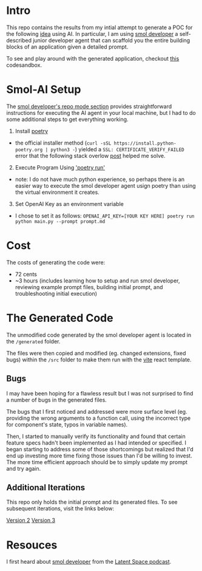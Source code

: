 # Intro

This repo contains the results from my intial attempt to generate a POC for the following [idea](https://handsome-femur-998.notion.site/TBD-d2425bb47fc1408e90e4ab928590f0bb?pvs=4) using AI. In particular, I am using [smol developer](https://github.com/smol-ai/developer) a self-described junior developer agent that can scaffold you the entire building blocks of an application given a detailed prompt.

To see and play around with the generated application, checkout [this](https://codesandbox.io/p/github/ermartinez13/poc-with-smol-v1/main?file=%2FREADME.md&layout=%257B%2522sidebarPanel%2522%253A%2522EXPLORER%2522%252C%2522rootPanelGroup%2522%253A%257B%2522direction%2522%253A%2522horizontal%2522%252C%2522contentType%2522%253A%2522UNKNOWN%2522%252C%2522type%2522%253A%2522PANEL_GROUP%2522%252C%2522id%2522%253A%2522ROOT_LAYOUT%2522%252C%2522panels%2522%253A%255B%257B%2522type%2522%253A%2522PANEL_GROUP%2522%252C%2522contentType%2522%253A%2522UNKNOWN%2522%252C%2522direction%2522%253A%2522vertical%2522%252C%2522id%2522%253A%2522clnetp2t100073b6fu7vifc1k%2522%252C%2522sizes%2522%253A%255B70%252C30%255D%252C%2522panels%2522%253A%255B%257B%2522type%2522%253A%2522PANEL_GROUP%2522%252C%2522contentType%2522%253A%2522EDITOR%2522%252C%2522direction%2522%253A%2522horizontal%2522%252C%2522id%2522%253A%2522EDITOR%2522%252C%2522panels%2522%253A%255B%257B%2522type%2522%253A%2522PANEL%2522%252C%2522contentType%2522%253A%2522EDITOR%2522%252C%2522id%2522%253A%2522clnetp2t000033b6fgdeatqus%2522%257D%255D%252C%2522sizes%2522%253A%255B100%255D%257D%252C%257B%2522type%2522%253A%2522PANEL_GROUP%2522%252C%2522contentType%2522%253A%2522SHELLS%2522%252C%2522direction%2522%253A%2522horizontal%2522%252C%2522id%2522%253A%2522SHELLS%2522%252C%2522panels%2522%253A%255B%257B%2522type%2522%253A%2522PANEL%2522%252C%2522contentType%2522%253A%2522SHELLS%2522%252C%2522id%2522%253A%2522clnetp2t000053b6f71tv81hd%2522%257D%255D%252C%2522sizes%2522%253A%255B100%255D%257D%255D%257D%252C%257B%2522type%2522%253A%2522PANEL_GROUP%2522%252C%2522contentType%2522%253A%2522DEVTOOLS%2522%252C%2522direction%2522%253A%2522vertical%2522%252C%2522id%2522%253A%2522DEVTOOLS%2522%252C%2522panels%2522%253A%255B%257B%2522type%2522%253A%2522PANEL%2522%252C%2522contentType%2522%253A%2522DEVTOOLS%2522%252C%2522id%2522%253A%2522clnetp2t100063b6fymhurxuz%2522%257D%255D%252C%2522sizes%2522%253A%255B100%255D%257D%255D%252C%2522sizes%2522%253A%255B43.83046380694131%252C56.16953619305869%255D%257D%252C%2522tabbedPanels%2522%253A%257B%2522clnetp2t000033b6fgdeatqus%2522%253A%257B%2522id%2522%253A%2522clnetp2t000033b6fgdeatqus%2522%252C%2522activeTabId%2522%253A%2522clnetp2t000023b6fsroil9f0%2522%252C%2522tabs%2522%253A%255B%257B%2522id%2522%253A%2522clnetp2t000023b6fsroil9f0%2522%252C%2522mode%2522%253A%2522permanent%2522%252C%2522type%2522%253A%2522FILE%2522%252C%2522filepath%2522%253A%2522%252FREADME.md%2522%252C%2522state%2522%253A%2522IDLE%2522%257D%252C%257B%2522type%2522%253A%2522FILE%2522%252C%2522filepath%2522%253A%2522%252Fprompt.md%2522%252C%2522id%2522%253A%2522clnf0qju000703b6ga0digxeo%2522%252C%2522mode%2522%253A%2522temporary%2522%252C%2522state%2522%253A%2522IDLE%2522%257D%255D%257D%252C%2522clnetp2t100063b6fymhurxuz%2522%253A%257B%2522id%2522%253A%2522clnetp2t100063b6fymhurxuz%2522%252C%2522activeTabId%2522%253A%2522clnetspbr00gh3b6fl5dfwk59%2522%252C%2522tabs%2522%253A%255B%257B%2522type%2522%253A%2522TASK_PORT%2522%252C%2522taskId%2522%253A%2522dev%2522%252C%2522port%2522%253A5173%252C%2522id%2522%253A%2522clnetspbr00gh3b6fl5dfwk59%2522%252C%2522mode%2522%253A%2522permanent%2522%252C%2522path%2522%253A%2522%252F%2522%257D%255D%257D%252C%2522clnetp2t000053b6f71tv81hd%2522%253A%257B%2522id%2522%253A%2522clnetp2t000053b6f71tv81hd%2522%252C%2522activeTabId%2522%253A%2522clnetp2t000043b6ff5hc2yui%2522%252C%2522tabs%2522%253A%255B%257B%2522id%2522%253A%2522clnetp2t000043b6ff5hc2yui%2522%252C%2522mode%2522%253A%2522permanent%2522%252C%2522type%2522%253A%2522TERMINAL%2522%252C%2522shellId%2522%253A%2522clnetp322000pe5ex3o876xvr%2522%257D%252C%257B%2522type%2522%253A%2522TASK_LOG%2522%252C%2522taskId%2522%253A%2522dev%2522%252C%2522id%2522%253A%2522clnetsnbm00ev3b6frokcmq1w%2522%252C%2522mode%2522%253A%2522permanent%2522%257D%255D%257D%257D%252C%2522showDevtools%2522%253Atrue%252C%2522showShells%2522%253Atrue%252C%2522showSidebar%2522%253Atrue%252C%2522sidebarPanelSize%2522%253A15%257D) codesandbox.

# Smol-AI Setup

The [smol developer's repo mode section](https://github.com/smol-ai/developer#in-git-repo-mode) provides straightforward instructions for executing the AI agent in your local machine, but I had to do some additional steps to get everything working.

1. Install [poetry](https://python-poetry.org/docs/#installation)

- the official installer method (`curl -sSL https://install.python-poetry.org | python3 -`) yielded a `SSL: CERTIFICATE_VERIFY_FAILED` error that the following stack overlow [post](https://stackoverflow.com/questions/52805115/certificate-verify-failed-unable-to-get-local-issuer-certificate) helped me solve.

2. Execute Program Using ['poetry run'](https://python-poetry.org/docs/basic-usage/#using-your-virtual-environment)

- note: I do not have much python experience, so perhaps there is an easier way to execute the smol developer agent usign poetry than using the virtual environment it creates.

3. Set OpenAI Key as an environment variable

- I chose to set it as follows: `OPENAI_API_KEY=[YOUR KEY HERE] poetry run python main.py --prompt prompt.md`

# Cost

The costs of generating the code were:

- 72 cents
- ~3 hours (includes learning how to setup and run smol developer, reviewing example prompt files, building initial prompt, and troubleshooting initial execution)

# The Generated Code

The unmodified code generated by the smol developer agent is located in the `/generated` folder.

The files were then copied and modified (eg. changed extensions, fixed bugs) within the `/src` folder to make them run with the [vite](https://vitejs.dev/) react template.

## Bugs

I may have been hoping for a flawless result but I was not surprised to find a number of bugs in the generated files.

The bugs that I first noticed and addressed were more surface level (eg. providing the wrong arguments to a function call, using the incorrect type for component's state, typos in variable names).

Then, I started to manually verify its functionality and found that certain feature specs hadn't been implemented as I had intended or specified. I began starting to address some of those shortcomings but realized that I'd end up investing more time fixing those issues than I'd be willing to invest. The more time efficient approach should be to simply update my prompt and try again.

## Additional Iterations

This repo only holds the initial prompt and its generated files. To see subsequent iterations, visit the links below:

[Version 2](https://github.com/ermartinez13/poc-with-smol-v2)
[Version 3](https://github.com/ermartinez13/tbd-poc-v1)

# Resouces

I first heard about [smol developer](https://github.com/smol-ai/developer) from the [Latent Space podcast](https://www.latent.space/podcast).
